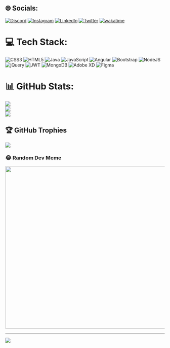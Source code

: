 


## 🌐 Socials:
[![Discord](https://img.shields.io/badge/Discord-%237289DA.svg?logo=discord&logoColor=white)](htttps://discord.gg/SeN#6672) [![Instagram](https://img.shields.io/badge/Instagram-%23E4405F.svg?logo=Instagram&logoColor=white)](https://instagram.com/saleh_alsaggaf) [![LinkedIn](https://img.shields.io/badge/LinkedIn-%230077B5.svg?logo=linkedin&logoColor=white)](https://linkedin.com/in/https://www.linkedin.com/in/saleh-alsaggaf-38975a168) [![Twitter](https://img.shields.io/badge/Twitter-%231DA1F2.svg?logo=Twitter&logoColor=white)](https://twitter.com/https://twitter.com/saleh_alsaggaf1?s=09) 
[![wakatime](https://wakatime.com/badge/user/cc3731f3-e256-45f9-8415-90c89e47321b.svg?style=for-the-badge)](https://wakatime.com/@cc3731f3-e256-45f9-8415-90c89e47321b)

# 💻 Tech Stack:
![CSS3](https://img.shields.io/badge/css3-%231572B6.svg?style=for-the-badge&logo=css3&logoColor=white) ![HTML5](https://img.shields.io/badge/html5-%23E34F26.svg?style=for-the-badge&logo=html5&logoColor=white) ![Java](https://img.shields.io/badge/java-%23ED8B00.svg?style=for-the-badge&logo=java&logoColor=white) ![JavaScript](https://img.shields.io/badge/javascript-%23323330.svg?style=for-the-badge&logo=javascript&logoColor=%23F7DF1E) ![Angular](https://img.shields.io/badge/angular-%23DD0031.svg?style=for-the-badge&logo=angular&logoColor=white) ![Bootstrap](https://img.shields.io/badge/bootstrap-%23563D7C.svg?style=for-the-badge&logo=bootstrap&logoColor=white) ![NodeJS](https://img.shields.io/badge/node.js-6DA55F?style=for-the-badge&logo=node.js&logoColor=white) ![jQuery](https://img.shields.io/badge/jquery-%230769AD.svg?style=for-the-badge&logo=jquery&logoColor=white) ![JWT](https://img.shields.io/badge/JWT-black?style=for-the-badge&logo=JSON%20web%20tokens) ![MongoDB](https://img.shields.io/badge/MongoDB-%234ea94b.svg?style=for-the-badge&logo=mongodb&logoColor=white) ![Adobe XD](https://img.shields.io/badge/Adobe%20XD-470137?style=for-the-badge&logo=Adobe%20XD&logoColor=#FF61F6) 	![Figma](https://img.shields.io/badge/figma-%23F24E1E.svg?style=for-the-badge&logo=figma&logoColor=white)
# 📊 GitHub Stats:
![](https://github-readme-stats.vercel.app/api?username=SEN75&theme=synthwave&hide_border=true&include_all_commits=true&count_private=true)<br/>
![](https://github-readme-streak-stats.herokuapp.com/?user=SEN75&theme=synthwave&hide_border=true)<br/>
![](https://github-readme-stats.vercel.app/api/top-langs/?username=SEN75&theme=synthwave&hide_border=true&include_all_commits=true&count_private=true&layout=compact)

## 🏆 GitHub Trophies
![](https://github-profile-trophy.vercel.app/?username=SEN75&theme=dracula&no-frame=true&no-bg=true&margin-w=4)

### 😂 Random Dev Meme
<img src="https://random-memer.herokuapp.com/" width="512px"/>

---
[![](https://visitcount.itsvg.in/api?id=SEN75&icon=0&color=0)](https://visitcount.itsvg.in)

<!-- Proudly created with GPRM ( https://gprm.itsvg.in ) -->

